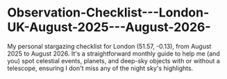 # Observation-Checklist---London-UK-August-2025---August-2026-
My personal stargazing checklist for London (51.57, -0.13), from August 2025 to August 2026. It's a straightforward monthly guide to help me (and you) spot celestial events, planets, and deep-sky objects with or without a telescope, ensuring I don't miss any of the night sky's highlights.
